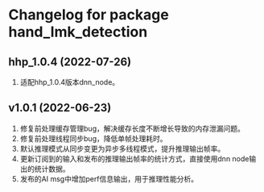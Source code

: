 # Changelog for package hand_lmk_detection

hhp_1.0.4 (2022-07-26)
------------------
1. 适配hhp_1.0.4版本dnn_node。


v1.0.1 (2022-06-23)
------------------
1. 修复前处理缓存管理bug，解决缓存长度不断增长导致的内存泄漏问题。
2. 修复前处理线程同步bug，降低单帧处理耗时。
3. 默认推理模式从同步变更为异步多线程模式，提升推理输出帧率。
4. 更新订阅到的输入和发布的推理输出帧率的统计方式，直接使用dnn node输出的统计数据。
5. 发布的AI msg中增加perf信息输出，用于推理性能分析。
